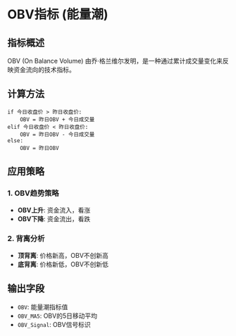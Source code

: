 # OBV指标 (能量潮)

## 指标概述
OBV (On Balance Volume) 由乔·格兰维尔发明，是一种通过累计成交量变化来反映资金流向的技术指标。

## 计算方法
```
if 今日收盘价 > 昨日收盘价:
    OBV = 昨日OBV + 今日成交量
elif 今日收盘价 < 昨日收盘价:
    OBV = 昨日OBV - 今日成交量
else:
    OBV = 昨日OBV
```

## 应用策略

### 1. OBV趋势策略
- **OBV上升**: 资金流入，看涨
- **OBV下降**: 资金流出，看跌

### 2. 背离分析
- **顶背离**: 价格新高，OBV不创新高
- **底背离**: 价格新低，OBV不创新低

## 输出字段
- `OBV`: 能量潮指标值
- `OBV_MA5`: OBV的5日移动平均
- `OBV_Signal`: OBV信号标识 